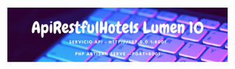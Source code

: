 ![portada](https://raw.githubusercontent.com/gsanchez1687/LumenApiHotels/main/public/img/banner.png)
